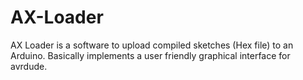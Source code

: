 AX-Loader
=========

AX Loader is a software to upload compiled sketches (Hex file) to an Arduino. Basically implements a user friendly graphical interface for avrdude.

